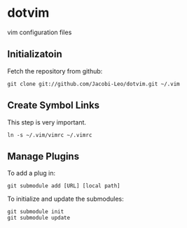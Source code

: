 # dotvim

vim configuration files

## Initializatoin
Fetch the repository from github:

```
git clone git://github.com/Jacobi-Leo/dotvim.git ~/.vim
```
## Create Symbol Links
This step is very important.
```
ln -s ~/.vim/vimrc ~/.vimrc
```

## Manage Plugins
To add a plug in:
```
git submodule add [URL] [local path]
```
To initialize and update the submodules:
```
git submodule init
git submodule update
```
